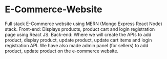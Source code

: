 # E-Commerce-Website
Full stack E-Commerce website using MERN (Mongo Express React Node) stack. 
Front-end: Displays products, product cart and login registration page using React JS. 
Back-end: Where we will create the APIs to add product, display product, update product, update cart items and login registration API. We have also made admin panel (for sellers) to add product, update product on the e-commerce website.


 

 

 

 

 

 

 
 




